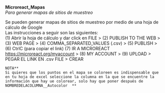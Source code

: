 **Microreact_Mapas**    
_Para generar mapas de sitios de muestreo_    

   Se pueden generar mapas de sitios de muestreo por medio de una hoja de cálculo de Google  
   Las instrucciones a seguir son las siguientes:    
   (1) Abrir la hoja de cálculo y dar click en FILE >   (2) PUBLISH TO THE WEB >   (3) WEB PAGE >   (4) COMMA_SEPARATED_VALUES (.csv) >   (5) PUBLISH >   (6) CtrlC (para copiar el link)    (7) IR A MICROREACT https://microreact.org/myaccount >   (8) MY ACCOUNT >   (9) UPLOAD > PEGAR EL LINK EN .csv FILE > CREAR    
     
    NOTA**  
    Si quieres que los puntos en el mapa se coloreen es indispensable que en tu hoja de excel seleccione la columna en la que se encuentre la información que hay ue colorear, solo hay que poner después de NOMBREDELACOLUMNA__Autocolor  **
    
